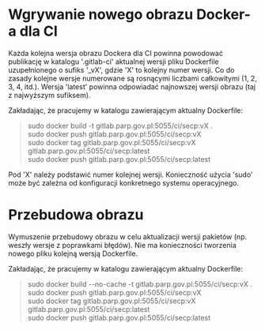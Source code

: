 # Wgrywanie nowego obrazu Docker-a dla CI

Każda kolejna wersja obrazu Dockera dla CI powinna powodować publikację w katalogu '.gitlab-ci'
aktualnej wersji pliku Dockerfile uzupełnionego o sufiks '_vX', gdzie 'X' to kolejny numer wersji.
Co do zasady kolejne wersje numerowane są rosnącymi liczbami całkowitymi (1, 2, 3, 4, itd.).
Wersja 'latest' powinna odpowiadać najnowszej wersji obrazu (taj z najwyższym sufiksem).

Zakładając, że pracujemy w katalogu zawierającym aktualny Dockerfile:
> sudo docker build -t gitlab.parp.gov.pl:5055/ci/secp:vX .  
> sudo docker push gitlab.parp.gov.pl:5055/ci/secp:vX  
> sudo docker tag gitlab.parp.gov.pl:5055/ci/secp:vX gitlab.parp.gov.pl:5055/ci/secp:latest  
> sudo docker push gitlab.parp.gov.pl:5055/ci/secp:latest  

Pod 'X' należy podstawić numer kolejnej wersji.
Konieczność użycia 'sudo' może być zależna od konfiguracji konkretnego systemu operacyjnego.

# Przebudowa obrazu

Wymuszenie przebudowy obrazu w celu aktualizacji wersji pakietów (np. weszły wersje z poprawkami błędów).
Nie ma konieczności tworzenia nowego pliku kolejną wersją Dockerfile.

Zakładając, że pracujemy w katalogu zawierającym aktualny Dockerfile:
> sudo docker build --no-cache -t gitlab.parp.gov.pl:5055/ci/secp:vX .  
> sudo docker push gitlab.parp.gov.pl:5055/ci/secp:vX  
> sudo docker tag gitlab.parp.gov.pl:5055/ci/secp:vX gitlab.parp.gov.pl:5055/ci/secp:latest  
> sudo docker push gitlab.parp.gov.pl:5055/ci/secp:latest  
